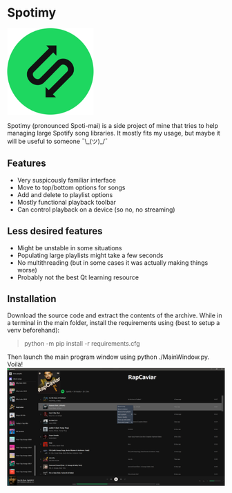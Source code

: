 # Spotimy

<img src="https://raw.githubusercontent.com/Soberat/Spotimy/master/res/icon/icon.png" width="200" height="200">

Spotimy (pronounced Spoti-mai) is a side project of mine that tries to help managing large Spotify song libraries. It mostly fits my usage, but maybe it will be useful to someone ¯\\\_(ツ)_/¯

## Features
- Very suspicously familiar interface
- Move to top/bottom options for songs
- Add and delete to playlist options
- Mostly functional playback toolbar
- Can control playback on a device (so no, no streaming)

## Less desired features
- Might be unstable in some situations
- Populating large playlists might take a few seconds
- No multithreading (but in some cases it was actually making things worse)
- Probably not the best Qt learning resource

## Installation
Download the source code and extract the contents of the archive.
While in a terminal in the main folder, install the requirements using (best to setup a venv beforehand):
> python -m pip install -r requirements.cfg

Then launch the main program window using python ./MainWindow.py. Voilà!
<img src="https://raw.githubusercontent.com/Soberat/Spotimy/master/res/screenshot.png?token=GHSAT0AAAAAABRCQRUTBDIPCDTOUTRSPWDAYP5KAAQ">

